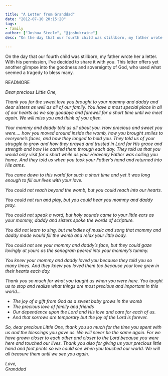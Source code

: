 ```yaml
---

title: "A Letter from Granddad"
date: "2012-07-10 20:15:20"
tags:
- family
author: ["Joshua Steele", "@joshukraine"]
desc: "On the day that our fourth child was stillborn, my father wrote her a letter. With his permission, I've decided to share it with you."

---
```


On the day that our fourth child was stillborn, my father wrote her a letter. With his permission, I've decided to share it with you. This letter offers yet another glimpse into the goodness and sovereignty of God, who used what seemed a tragedy to bless many.

READMORE

*Dear precious Little One,*

*Thank you for the sweet love you brought to your mommy and daddy and dear sisters as well as all of our family. You have a most special place in all of our hearts as we say goodbye and farewell for a short time until we meet again. We will miss you and think of you often.*

*Your mommy and daddy told us all about you. How precious and sweet you were…. how you moved around inside the womb, how you brought smiles to everyone’s faces, and how they longed to hold you. They told us of your struggle to grow and how they prayed and trusted in Lord for His grace and strength and how He carried them through each day. They told us that you would only visit for a short while as your Heavenly Father was calling you home. And they told us when you took your Father’s hand and returned into His arms.*

*You came down to this world for such a short time and yet it was long enough to fill our lives with your love.*

*You could not reach beyond the womb, but you could reach into our hearts.*

*You could not run and play, but you could hear you mommy and daddy pray.*

*You could not speak a word, but holy sounds came to your little ears as your mommy, daddy and sisters spoke the words of scripture.*

*You did not learn to sing, but melodies of music and song that mommy and daddy made would fill the womb and relax your little body.*

*You could not see your mommy and daddy’s face, but they could gaze lovingly at yours as the sonogram peered into your mommy’s tummy.*

*You knew your mommy and daddy loved you because they told you so many times. And they knew you loved them too because your love grew in their hearts each day.*

*Thank you so much for what you taught us when you were here. You taught us to stop and realize what things are most precious and important in this world...*

* *The joy of a gift from God as a sweet baby grows in the womb*
* *The precious love of family and friends*
* *Our dependence upon the Lord and His love and care for each of us.*
* *And that sorrows are temporary but the joy of the Lord is forever.*

*So, dear precious Little One, thank you so much for the time you spent with us and the blessings you gave us. We will never be the same again. For we have grown closer to each other and closer to the Lord because you were here and touched our lives. Thank you also for giving us your precious little hand and foot prints so we could see when you touched our world. We will all treasure them until we see you again.*

*Love,<br>Granddad*
